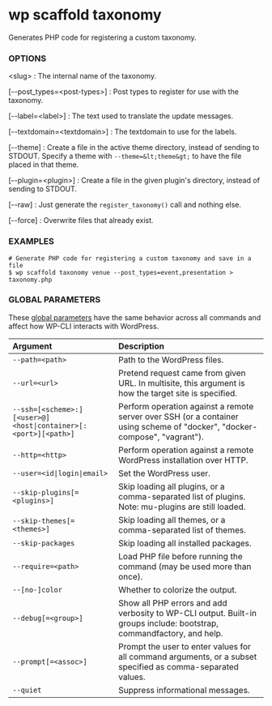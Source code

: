# wp scaffold taxonomy

Generates PHP code for registering a custom taxonomy.

### OPTIONS

&lt;slug&gt;
: The internal name of the taxonomy.

[\--post_types=&lt;post-types&gt;]
: Post types to register for use with the taxonomy.

[\--label=&lt;label&gt;]
: The text used to translate the update messages.

[\--textdomain=&lt;textdomain&gt;]
: The textdomain to use for the labels.

[\--theme]
: Create a file in the active theme directory, instead of sending to STDOUT. Specify a theme with `--theme=&lt;theme&gt;` to have the file placed in that theme.

[\--plugin=&lt;plugin&gt;]
: Create a file in the given plugin's directory, instead of sending to STDOUT.

[\--raw]
: Just generate the `register_taxonomy()` call and nothing else.

[\--force]
: Overwrite files that already exist.

### EXAMPLES

    # Generate PHP code for registering a custom taxonomy and save in a file
    $ wp scaffold taxonomy venue --post_types=event,presentation > taxonomy.php

### GLOBAL PARAMETERS

These [global parameters](https://make.wordpress.org/cli/handbook/config/) have the same behavior across all commands and affect how WP-CLI interacts with WordPress.

| **Argument**    | **Description**              |
|:----------------|:-----------------------------|
| `--path=<path>` | Path to the WordPress files. |
| `--url=<url>` | Pretend request came from given URL. In multisite, this argument is how the target site is specified. |
| `--ssh=[<scheme>:][<user>@]<host\|container>[:<port>][<path>]` | Perform operation against a remote server over SSH (or a container using scheme of "docker", "docker-compose", "vagrant"). |
| `--http=<http>` | Perform operation against a remote WordPress installation over HTTP. |
| `--user=<id\|login\|email>` | Set the WordPress user. |
| `--skip-plugins[=<plugins>]` | Skip loading all plugins, or a comma-separated list of plugins. Note: mu-plugins are still loaded. |
| `--skip-themes[=<themes>]` | Skip loading all themes, or a comma-separated list of themes. |
| `--skip-packages` | Skip loading all installed packages. |
| `--require=<path>` | Load PHP file before running the command (may be used more than once). |
| `--[no-]color` | Whether to colorize the output. |
| `--debug[=<group>]` | Show all PHP errors and add verbosity to WP-CLI output. Built-in groups include: bootstrap, commandfactory, and help. |
| `--prompt[=<assoc>]` | Prompt the user to enter values for all command arguments, or a subset specified as comma-separated values. |
| `--quiet` | Suppress informational messages. |
